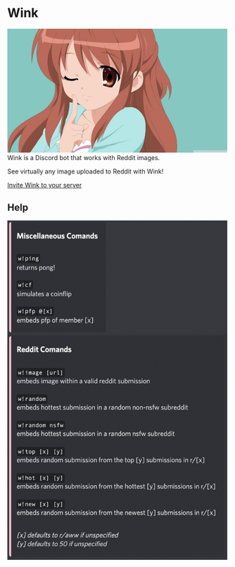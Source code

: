 # Wink
<img src = "images/pfp.jpeg" width="500"/>
Wink is a Discord bot that works with Reddit images.

See virtually any image uploaded to Reddit with Wink!

[Invite Wink to your server](https://discord.com/api/oauth2/authorize?client_id=714181755418181722&permissions=156766694464&scope=bot)

## Help
<img src="images/commands.png" width="500"/>
